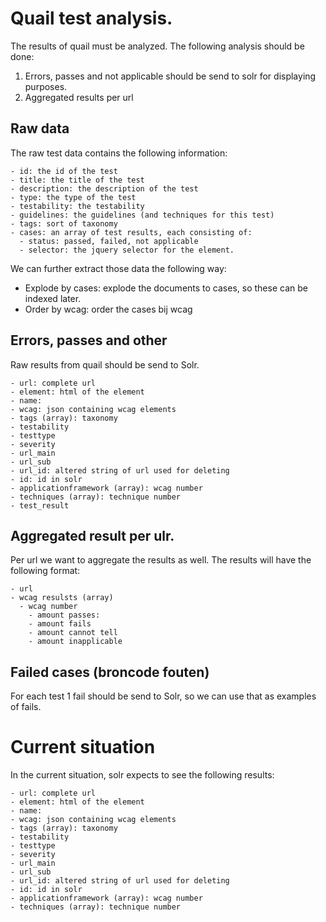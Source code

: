 # Quail test analysis.

The results of quail must be analyzed. The following analysis should be done:

1. Errors, passes and not applicable should be send to solr for displaying purposes.
2. Aggregated results per url

## Raw data

The raw test data contains the following information:

    - id: the id of the test
    - title: the title of the test
    - description: the description of the test
    - type: the type of the test
    - testability: the testability
    - guidelines: the guidelines (and techniques for this test)
    - tags: sort of taxonomy
    - cases: an array of test results, each consisting of:
      - status: passed, failed, not applicable
      - selector: the jquery selector for the element.

We can further extract those data the following way:

- Explode by cases: explode the documents to cases, so these can be indexed later.
- Order by wcag: order the cases bij wcag

## Errors, passes and other

Raw results from quail should be send to Solr.

    - url: complete url
    - element: html of the element
    - name:
    - wcag: json containing wcag elements
    - tags (array): taxonomy
    - testability
    - testtype
    - severity
    - url_main
    - url_sub
    - url_id: altered string of url used for deleting
    - id: id in solr
    - applicationframework (array): wcag number
    - techniques (array): technique number
    - test_result

## Aggregated result per ulr.

Per url we want to aggregate the results as well. The results will have the following format:

    - url
    - wcag resulsts (array)
      - wcag number
        - amount passes:
        - amount fails
        - amount cannot tell
        - amount inapplicable

## Failed cases (broncode fouten)

For each test 1 fail should be send to Solr, so we can use that as examples of fails.

# Current situation

In the current situation, solr expects to see the following results:

    - url: complete url
    - element: html of the element
    - name:
    - wcag: json containing wcag elements
    - tags (array): taxonomy
    - testability
    - testtype
    - severity
    - url_main
    - url_sub
    - url_id: altered string of url used for deleting
    - id: id in solr
    - applicationframework (array): wcag number
    - techniques (array): technique number